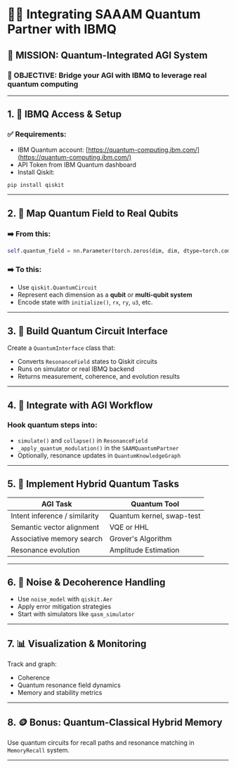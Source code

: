 # 🧠🔗 Integrating SAAAM Quantum Partner with IBMQ

## 🧭 MISSION: Quantum-Integrated AGI System

### 🔧 OBJECTIVE: Bridge your AGI with IBMQ to leverage real quantum computing

---

## 1. 🔌 IBMQ Access & Setup

### ✅ Requirements:

* IBM Quantum account: [https://quantum-computing.ibm.com/](https://quantum-computing.ibm.com/)
* API Token from IBM Quantum dashboard
* Install Qiskit:

```bash
pip install qiskit
```

---

## 2. 🧠 Map Quantum Field to Real Qubits

### ➡️ From this:

```python
self.quantum_field = nn.Parameter(torch.zeros(dim, dim, dtype=torch.complex64))
```

### ➡️ To this:

* Use `qiskit.QuantumCircuit`
* Represent each dimension as a **qubit** or **multi-qubit system**
* Encode state with `initialize()`, `rx`, `ry`, `u3`, etc.

---

## 3. 🧩 Build Quantum Circuit Interface

Create a `QuantumInterface` class that:

* Converts `ResonanceField` states to Qiskit circuits
* Runs on simulator or real IBMQ backend
* Returns measurement, coherence, and evolution results

---

## 4. 📡 Integrate with AGI Workflow

### Hook quantum steps into:

* `simulate()` and `collapse()` in `ResonanceField`
* `_apply_quantum_modulation()` in the `SAAMQuantumPartner`
* Optionally, resonance updates in `QuantumKnowledgeGraph`

---

## 5. 🧪 Implement Hybrid Quantum Tasks

| AGI Task                      | Quantum Tool              |
| ----------------------------- | ------------------------- |
| Intent inference / similarity | Quantum kernel, swap-test |
| Semantic vector alignment     | VQE or HHL                |
| Associative memory search     | Grover's Algorithm        |
| Resonance evolution           | Amplitude Estimation      |

---

## 6. 🧬 Noise & Decoherence Handling

* Use `noise_model` with `qiskit.Aer`
* Apply error mitigation strategies
* Start with simulators like `qasm_simulator`

---

## 7. 📊 Visualization & Monitoring

Track and graph:

* Coherence
* Quantum resonance field dynamics
* Memory and stability metrics

---

## 8. 🪙 Bonus: Quantum-Classical Hybrid Memory

Use quantum circuits for recall paths and resonance matching in `MemoryRecall` system.

---

##

